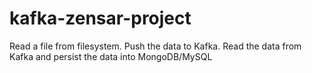 # kafka-zensar-project
Read a file from filesystem. Push the data to Kafka. Read the data from Kafka and persist the data into MongoDB/MySQL
